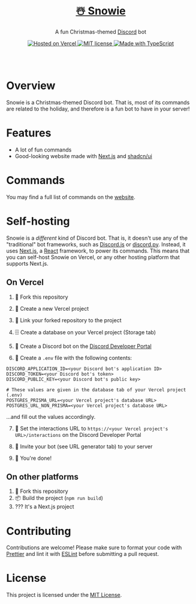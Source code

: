 <h1 align="center"><a href="https://snowie-six.vercel.app">☃️ Snowie</a></h1>
<p align="center">
  A fun Christmas-themed <a href="https://discord.com">Discord</a> bot
</p>
<div align="center">
  <a aria-label="Hosted on Vercel" href="https://vercel.com">
    <img alt="Hosted on Vercel" src="https://img.shields.io/badge/hosted_on-vercel-black?style=for-the-badge">
  </a>
  <a aria-label="MIT license" href="https://opensource.org/license/mit">
    <img alt="MIT license" src="https://img.shields.io/badge/license-mit-green?style=for-the-badge">
  </a>
  <a aria-label="Made with TypeScript" href="https://typescriptlang.org">
    <img alt="Made with TypeScript" src="https://img.shields.io/badge/language-typescript-blue?style=for-the-badge">
  </a>
</div>

<br><br>

# Overview

Snowie is a Christmas-themed Discord bot. That is, most of its commands are
related to the holiday, and therefore is a fun bot to have in your server!

# Features

- A lot of fun commands
- Good-looking website made with [Next.js](https://next.js.org) and
  [shadcn/ui](https://ui.shadcn.com)

# Commands

You may find a full list of commands on the
[website](https://snowie-six.vercel.app/commands).

# Self-hosting

Snowie is a _different_ kind of Discord bot. That is, it doesn't use any of the
"traditional" bot frameworks, such as [Discord.js](https://discord.js.org) or
[discord.py](https://discordpy.readthedocs.io/en/stable). Instead, it uses
[Next.js](https://nextjs.org), a [React](https://react.dev) framework, to power
its commands. This means that you can self-host Snowie on Vercel, or any other
hosting platform that supports Next.js.

## On Vercel

1. 🍴 Fork this repository

2. 🔼 Create a new Vercel project

3. 🔗 Link your forked repository to the project

4. 🗄️ Create a database on your Vercel project (Storage tab)

5. 🤖 Create a Discord bot on the [Discord Developer
   Portal](https://discord.com/developers/applications)

6. 📝 Create a `.env` file with the following contents:

```env
DISCORD_APPLICATION_ID=<your Discord bot's application ID>
DISCORD_TOKEN=<your Discord bot's token>
DISCORD_PUBLIC_KEY=<your Discord bot's public key>

# These values are given in the database tab of your Vercel project (.env)
POSTGRES_PRISMA_URL=<your Vercel project's database URL>
POSTGRES_URL_NON_PRISMA=<your Vercel project's database URL>
```

...and fill out the values accordingly.

7. 🔗 Set the interactions URL to `https://<your Vercel project's URL>/interactions` on the Discord Developer Portal

8. 🍾 Invite your bot (see URL generator tab) to your server

9. 🎉 You're done!

## On other platforms

1. 🍴 Fork this repository
2. 📦 Build the project (`npm run build`)
3. ??? It's a Next.js project

# Contributing

Contributions are welcome! Please make sure to format your code with
[Prettier](https://prettier.io) and lint it with [ESLint](https://eslint.org)
before submitting a pull request.

# License

This project is licensed under the [MIT
License](https://opensource.org/licenses/MIT).
